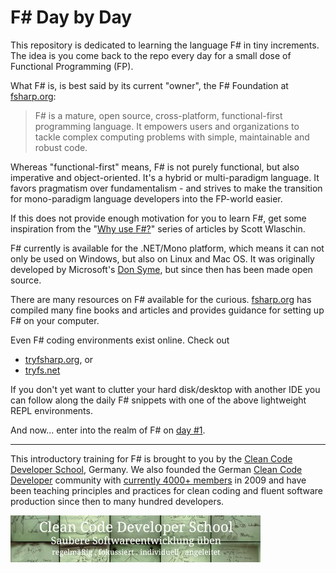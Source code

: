 # F# Day by Day
This repository is dedicated to learning the language F# in tiny increments. The idea is you come back to the repo every day for a small dose of Functional Programming (FP).

What F# is, is best said by its current "owner", the F# Foundation at [fsharp.org](http://fsharp.org):

> F# is a mature, open source, cross-platform, functional-first programming language. It empowers users and organizations to tackle complex computing problems with simple, maintainable and robust code.

Whereas "functional-first" means, F# is not purely functional, but also imperative and object-oriented. It's a hybrid or multi-paradigm language. It favors pragmatism over fundamentalism - and strives to make the transition for mono-paradigm language developers into the FP-world easier.

If this does not provide enough motivation for you to learn F#, get some inspiration from the "[Why use F#?](http://fsharpforfunandprofit.com/series/why-use-fsharp.html)" series of articles by Scott Wlaschin.

F# currently is available for the .NET/Mono platform, which means it can not only be used on Windows, but also on Linux and Mac OS. It was originally developed by Microsoft's [Don Syme](http://en.wikipedia.org/wiki/Don_Syme), but since then has been made open source.

There are many resources on F# available for the curious. [fsharp.org](http://fsharp.org) has compiled many fine books and articles and provides guidance for setting up F# on your computer.

Even F# coding environments exist online. Check out

* [tryfsharp.org](http://www.tryfsharp.org/Create), or
* [tryfs.net](http://tryfs.net)

If you don't yet want to clutter your hard disk/desktop with another IDE you can follow along the daily F# snippets with one of the above lightweight REPL environments.

And now... enter into the realm of F# on [day #1](week01/day01).

***

This introductory training for F# is brought to you by the [Clean Code Developer School](http://ccd-school.de), Germany. We also founded the German [Clean Code Developer](http://clean-code-developer.de) community with [currently 4000+ members](http://xing.com/net/ccd) in 2009 and have been teaching principles and practices for clean coding and fluent software production since then to many hundred developers.

![](images/ccd-school_logo.jpeg)





